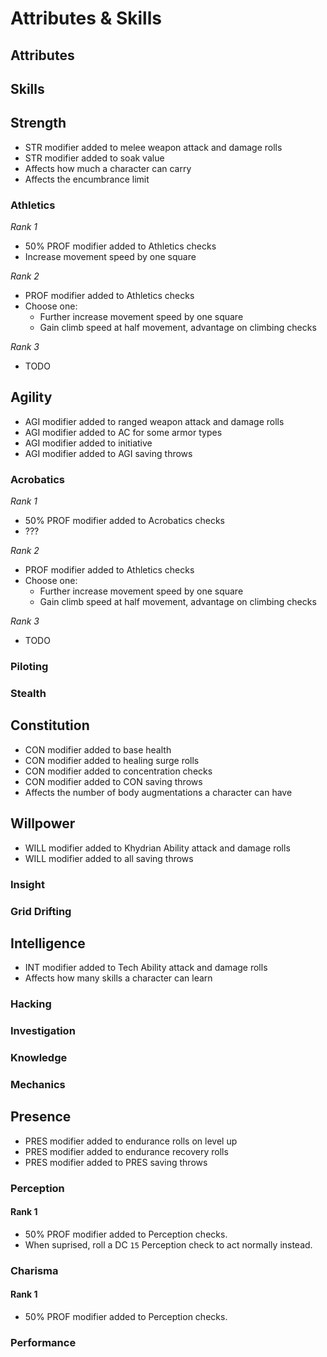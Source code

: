 # Attributes & Skills

## Attributes
## Skills

## Strength
* STR modifier added to melee weapon attack and damage rolls
* STR modifier added to soak value
* Affects how much a character can carry
* Affects the encumbrance limit

### Athletics
_Rank 1_  
* 50% PROF modifier added to Athletics checks
* Increase movement speed by one square

_Rank 2_  
* PROF modifier added to Athletics checks
* Choose one:
    * Further increase movement speed by one square
    * Gain climb speed at half movement, advantage on climbing checks


_Rank 3_  
* TODO

## Agility
* AGI modifier added to ranged weapon attack and damage rolls
* AGI modifier added to AC for some armor types
* AGI modifier added to initiative
* AGI modifier added to AGI saving throws

### Acrobatics
_Rank 1_  
* 50% PROF modifier added to Acrobatics checks
* ???

_Rank 2_  
* PROF modifier added to Athletics checks
* Choose one:
    * Further increase movement speed by one square
    * Gain climb speed at half movement, advantage on climbing checks


_Rank 3_  
* TODO

### Piloting
### Stealth

## Constitution
* CON modifier added to base health
* CON modifier added to healing surge rolls
* CON modifier added to concentration checks
* CON modifier added to CON saving throws
* Affects the number of body augmentations a character can have

## Willpower
* WILL modifier added to Khydrian Ability attack and damage rolls
* WILL modifier added to all saving throws

### Insight
### Grid Drifting

## Intelligence
* INT modifier added to Tech Ability attack and damage rolls
* Affects how many skills a character can learn

### Hacking
### Investigation
### Knowledge
### Mechanics

## Presence
* PRES modifier added to endurance rolls on level up
* PRES modifier added to endurance recovery rolls
* PRES modifier added to PRES saving throws

### Perception
#### Rank 1
* 50% PROF modifier added to Perception checks.
* When suprised, roll a DC `15` Perception check to act normally instead.

### Charisma
#### Rank 1
* 50% PROF modifier added to Perception checks.

### Performance